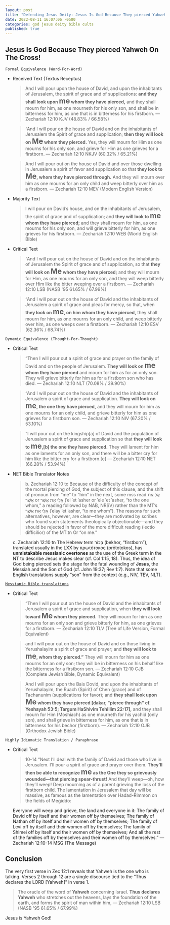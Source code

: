 ```yaml
---
layout: post
title: "Defending Jesus Deity: Jesus Is God Because They pierced Yahweh On The Cross! ✝️"
date: 2022-08-11 16:07:06 -0500
categories: god jesus deity bible cults
published: true
---
```


## Jesus Is God Because They pierced Yahweh On The Cross!

`Formal Equivalence (Word-For-Word)`
- Received Text (Textus Receptus)

    > And I will pour upon the house of David, and upon the inhabitants of Jerusalem, the spirit of grace and of supplications: **and they shall look upon <span style="font-size:23px;">me</span> whom they have pierced,** and they shall mourn for him, as one mourneth for his only son, and shall be in bitterness for him, as one that is in bitterness for his firstborn. &mdash; Zechariah 12:10 KJV (48.83% / 66.58%)

    > “And I will pour on the house of David and on the inhabitants of Jerusalem the Spirit of grace and supplication; **then they will look on <span style="font-size:23px;">Me</span> whom they pierced.** Yes, they will mourn for Him as one mourns for his only son, and grieve for Him as one grieves for a firstborn. &mdash; Zechariah 12:10 NKJV (60.32% / 65.21%)

    > And I will pour out on the house of David and over those dwelling in Jerusalem a spirit of favor and supplication so that **they look to <span style="font-size:23px;">Me</span>, whom they have pierced through.** And they will mourn over him as one mourns for an only child and weep bitterly over him as a firstborn. &mdash; Zechariah 12:10 MEV (Modern English Version)

- Majority Text

    > I will pour on David’s house, and on the inhabitants of Jerusalem, the spirit of grace and of supplication; and **they will look to <span style="font-size:23px;">me</span> whom they have pierced;** and they shall mourn for him, as one mourns for his only son, and will grieve bitterly for him, as one grieves for his firstborn. &mdash; Zechariah 12:10 WEB (World English Bible)

- Critical Text

    > “And I will pour out on the house of David and on the inhabitants of Jerusalem the Spirit of grace and of supplication, so that **they will look on <span style="font-size:23px;">Me</span> whom they have pierced;** and they will mourn for Him, as one mourns for an only son, and they will weep bitterly over Him like the bitter weeping over a firstborn. &mdash; Zechariah 12:10 LSB (NASB '95 61.65% / 67.99%)

    > “And I will pour out on the house of David and the inhabitants of Jerusalem a spirit of grace and pleas for mercy, so that, when **they look on <span style="font-size:23px;">me</span>, on him whom they have pierced,** they shall mourn for him, as one mourns for an only child, and weep bitterly over him, as one weeps over a firstborn. &mdash; Zechariah 12:10 ESV (62.36% / 68.74%)

`Dynamic Equivalence (Thought-For-Thought)`
- Critical Text

    > “Then I will pour out a spirit of grace and prayer on the family of David and on the people of Jerusalem. **They will look on <span style="font-size:23px;">me</span> whom they have pierced** and mourn for him as for an only son. They will grieve bitterly for him as for a firstborn son who has died. &mdash; Zechariah 12:10 NLT (70.08% / 39.90%)

    > “And I will pour out on the house of David and the inhabitants of Jerusalem a spirit of grace and supplication. **They will look on <span style="font-size:23px;">me</span>, the one they have pierced,** and they will mourn for him as one mourns for an only child, and grieve bitterly for him as one grieves for a firstborn son. &mdash; Zechariah 12:10 NIV (67.20% / 53.10%)

    > “I will pour out on the kingship[a] of David and the population of Jerusalem a spirit of grace and supplication so that **they will look to <span style="font-size:23px;">me</span>,[b] the one they have pierced.** They will lament for him as one laments for an only son, and there will be a bitter cry for him like the bitter cry for a firstborn.[c] &mdash; Zechariah 12:10 NET (66.28% / 53.94%)

- NET Bible Translator Notes
    
    > b. Zechariah 12:10 tc Because of the difficulty of the concept of the mortal piercing of God, the subject of this clause, and the shift of pronoun from “me” to “him” in the next, some mss read אֶל אֵת אֲשֶׁר or אֱלֵי אֵת אֲשֶׁר (ʾel ʾet ʾasher or ʾele ʾet ʾasher, “to the one whom,” a reading followed by NAB, NRSV) rather than the MT’s אֵלַי אֵת אֲשֶׁר (ʾelay ʾet ʾasher, “to me whom”). The reasons for such alternatives, however, are clear—they are motivated by scribes who found such statements theologically objectionable—and they should be rejected in favor of the more difficult reading (lectio difficilior) of the MT.tn Or “on me.”
	>
	c. Zechariah 12:10 tn The Hebrew term בְּכוֹר (bekhor, “firstborn”), translated usually in the LXX by πρωτότοκος (prōtotokos), has **unmistakable messianic overtones** as the use of the Greek term in the NT to describe Jesus makes clear (cf. Col 1:15, 18). Thus, the idea of God being pierced sets the stage for the fatal wounding of **Jesus**, the Messiah and the Son of God (cf. John 19:37; Rev 1:7). Note that some English translations supply “son” from the context (e.g., NIV, TEV, NLT).

[`Messianic Bible translations`](https://en.wikipedia.org/wiki/Messianic_Bible_translations)
- Critical Text
    > “Then I will pour out on the house of David and the inhabitants of Jerusalem a spirit of grace and supplication, when **they will look toward <span style="font-size:23px;">Me</span> whom they pierced.** They will mourn for him as one mourns for an only son and grieve bitterly for him, as one grieves for a firstborn. &mdash; Zechariah 12:10 TLV (Tree of Life Version, Formal Equivalent)

    > and I will pour out on the house of David and on those living in Yerushalayim a spirit of grace and prayer; and **they will look to <span style="font-size:23px;">me</span>, whom they pierced.”** They will mourn for him as one mourns for an only son; they will be in bitterness on his behalf like the bitterness for a firstborn son. &mdash; Zechariah 12:10 CJB (Complete Jewish Bible, Dynamic Equivalent)

	> And I will pour upon the Bais Dovid, and upon the inhabitants of Yerushalayim, the Ruach (Spirit) of Chen (grace) and of Tachanunim (supplications for favor); and **they shall look upon <span style="font-size:23px;">Me</span> whom they have pierced [dakar, "pierce through" cf. Yeshayah 53:5; Targum HaShivim Tehillim 22:17],** and they shall mourn for Him (Moshiach) as one mourneth for his yachid (only son), and shall grieve in bitterness for him, as one that is in bitterness for his bechor (firstborn). &mdash; Zechariah 12:10 OJB (Orthodox Jewish Bible)

`Highly Idiomatic Translation / Paraphrase`
- Critical Text
    > 10-14 “Next I’ll deal with the family of David and those who live in Jerusalem. I’ll pour a spirit of grace and prayer over them. **They’ll then be able to recognize <span style="font-size:23px;">me</span> as the One they so grievously wounded—that piercing spear-thrust!** And they’ll weep—oh, how they’ll weep! Deep mourning as of a parent grieving the loss of the firstborn child. The lamentation in Jerusalem that day will be massive, as famous as the lamentation over Hadad-Rimmon on the fields of Megiddo:
	>
    Everyone will weep and grieve,
        the land and everyone in it:
    The family of David off by itself
        and their women off by themselves;
    The family of Nathan off by itself
        and their women off by themselves;
    The family of Levi off by itself
        and their women off by themselves;
    The family of Shimei off by itself
        and their women off by themselves;
    And all the rest of the families off by themselves
        and their women off by themselves.” &mdash; Zechariah 12:10-14 MSG (The Message)

## Conclusion

The very first verse in Zec 12:1 reveals that Yahweh is the one who is talking. Verses 2 through 12 are a single discourse tied to the “Thus declares the LORD [Yahweh]” in verse 1.

> The oracle of the word of **Yahweh** concerning Israel. **Thus declares Yahweh** who stretches out the heavens, lays the foundation of the earth, and forms the spirit of man within him, &mdash; Zechariah 12:10 LSB (NASB '95 61.65% / 67.99%)

Jesus is Yahweh God!

<script>
	var refTagger = {
		settings: {
			bibleVersion: 'ESV'
		}
	}; 

	(function(d, t) {
		var n=d.querySelector('[nonce]');
		refTagger.settings.nonce = n && (n.nonce||n.getAttribute('nonce'));
		var g = d.createElement(t), s = d.getElementsByTagName(t)[0];
		g.src = 'https://api.reftagger.com/v2/RefTagger.js';
		g.nonce = refTagger.settings.nonce;
		s.parentNode.insertBefore(g, s);
	}(document, 'script'));
</script>